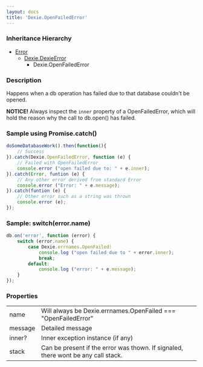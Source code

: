 ```yaml
---
layout: docs
title: 'Dexie.OpenFailedError'
---
```


### Inheritance Hierarchy

* [Error](https://developer.mozilla.org/en-US/docs/Web/JavaScript/Reference/Global_Objects/Error)
  * [Dexie.DexieError](/docs/DexieErrors/DexieError)
    * Dexie.OpenFailedError

### Description 

Happens when a db operation has failed due to that database couldn't be opened.

**NOTICE!** Always inspect the `inner` property of a OpenFailedError, which will hold the reason why the call to db.open() has failed.

### Sample using Promise.catch()

```javascript
doSomeDatabaseWork().then(function(){
    // Success
}).catch(Dexie.OpenFailedError, function (e) {
    // Failed with OpenFailedError
    console.error ("open failed due to: " + e.inner);
}).catch(Error, funtion (e) {
    // Any other error derived from standard Error
    console.error ("Error: " + e.message);
}).catch(funtion (e) {
    // Other error such as a string was thrown
    console.error (e);
});
```

### Sample: switch(error.name)

```javascript
db.on('error', function (error) {
    switch (error.name) {
        case Dexie.errnames.OpenFailed:
            console.log ("open failed due to " + error.inner);
            break;
        default:
            console.log ("error: " + e.message);
    }
});
```

### Properties

<table>
<tr><td>name</td><td>Will always be Dexie.errnames.OpenFailed === "OpenFailedError"</td></tr>
<tr><td>message</td><td>Detailed message</td></tr>
<tr><td>inner?</td><td>Inner exception instance (if any)</td></tr>
<tr><td>stack</td><td>Can be present if the error was thown. If signaled, there wont be any call stack.</td></tr>
</table>
